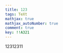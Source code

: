 ```yaml
---
title: 123
tags: TeXt
mathjax: true
mathjax_autoNumber: true
comment: true
key: !!A321
---
```


12312311